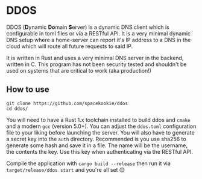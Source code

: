 # DDOS

DDOS (**D**ynamic **Do**main **S**erver) is a dynamic DNS client which is configurable in toml files or via a RESTful API. It is a very minimal dynamic DNS setup where a home-server can report it's IP address to a DNS in the cloud which will route all future requests to said IP.

It is written in Rust and uses a very minimal DNS server in the backend, written in C. This program has not been security tested and shouldn't be used on systems that are critical to work (aka production!)

## How to use

```
git clone https://github.com/spacekookie/ddos
cd ddos/
```

You will need to have a Rust 1.x toolchain installed to build ddos and `cmake` and a modern `gcc` (version 5.0+). You can adjust the `ddos.toml` configuration file to your liking before launching the server. You will also have to generate a secret key into the `auth` directory. Recommended is you use sha256 to generate some hash and save it in a file. The name will be the username, the contents the key. Use this key when authenticating via the RESTful API.

Compile the application with `cargo build --release` then run it via `target/release/ddos start` and you're all set 😊
